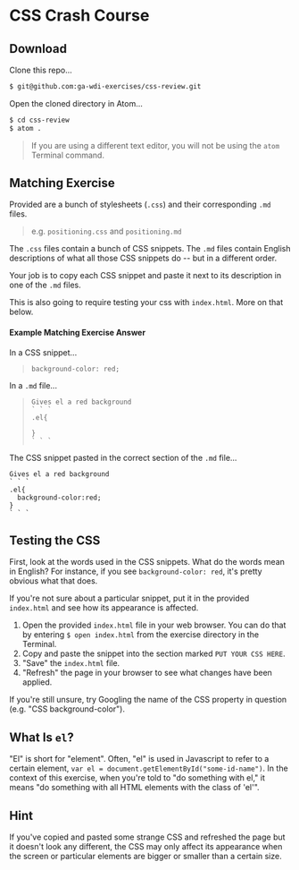 # CSS Crash Course

## Download

Clone this repo...

```bash
$ git@github.com:ga-wdi-exercises/css-review.git
```

Open the cloned directory in Atom...

```bash
$ cd css-review
$ atom .
```
> If you are using a different text editor, you will not be using the `atom` Terminal command.

## Matching Exercise

Provided are a bunch of stylesheets (`.css`) and their corresponding `.md` files.
> e.g. `positioning.css` and `positioning.md`

The `.css` files contain a bunch of CSS snippets. The `.md` files contain English descriptions of what all those CSS snippets do -- but in a different order.

Your job is to copy each CSS snippet and paste it next to its description in one of the `.md` files.

This is also going to require testing your css with `index.html`. More on that below.

#### Example Matching Exercise Answer

In a CSS snippet...

> ```
> background-color: red;
> ```

In a `.md` file...
>
> ```
> Gives el a red background
> ` ` `
> .el{
>
> }
> ` ` `
> ```

The CSS snippet pasted in the correct section of the `.md` file...

```
Gives el a red background
` ` `
.el{
  background-color:red;
}
` ` `
```

## Testing the CSS

First, look at the words used in the CSS snippets. What do the words mean in English? For instance, if you see `background-color: red`, it's pretty obvious what that does.

If you're not sure about a particular snippet, put it in the provided `index.html` and see how its appearance is affected.

1. Open the provided `index.html` file in your web browser. You can do that by entering `$ open index.html` from the exercise directory in the Terminal.  
2. Copy and paste the snippet into the section marked `PUT YOUR CSS HERE`.  
3. "Save" the `index.html` file.  
4. "Refresh" the page in your browser to see what changes have been applied.  

If you're still unsure, try Googling the name of the CSS property in question (e.g. "CSS background-color").

## What Is `el`?

"El" is short for "element". Often, "el" is used in Javascript to refer to a certain element, `var el = document.getElementById("some-id-name")`. In the context of this exercise, when you're told to "do something with el," it means "do something with all HTML elements with the class of 'el'".

## Hint

If you've copied and pasted some strange CSS and refreshed the page but it doesn't look any different, the CSS may only affect its appearance when the screen or particular elements are bigger or smaller than a certain size.
